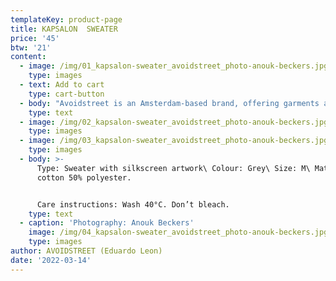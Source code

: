 ```yaml
---
templateKey: product-page
title: KAPSALON  SWEATER
price: '45'
btw: '21'
content:
  - image: /img/01_kapsalon-sweater_avoidstreet_photo-anouk-beckers.jpg
    type: images
  - text: Add to cart
    type: cart-button
  - body: "Avoidstreet is an Amsterdam-based brand, offering garments and accessories defined by expressive and unique details regenerated from upcycled materials. Every garment starts off as an hyper-adaptable base for transformation — ready to be appropriated, deconstructed, remixed, and finally copied and pasted back into circulation as something else. \r\n\n\r\n\n\r\n\nThe endless source of fast fashion garments available as deadstock and in secondhand markets are like low-resolution images on a hard drive. The result is distinctive one-of-a-kind or small editions that embed a dualist vernacular between the commonplace and the tropes of high fashion. \r\n\n\r\n\nFounded in 2017, Avoidstreet is the initiative of designer Eduardo Leon. Unbridled by industry conventions, Leon combines the sensibilities of rich color-drenched images of Peruvian folklore, tecnocumbia, and bootleg-filled markets, and the potency of a Milanese high-gloss veneer in his creations, including garments, crafted objects, installations, and performances."
    type: text
  - image: /img/02_kapsalon-sweater_avoidstreet_photo-anouk-beckers.jpg
    type: images
  - image: /img/03_kapsalon-sweater_avoidstreet_photo-anouk-beckers.jpg
    type: images
  - body: >-
      Type: Sweater with silkscreen artwork\ Colour: Grey\ Size: M\ Material:50%
      cotton 50% polyester.


      Care instructions: Wash 40°C. Don’t bleach.
    type: text
  - caption: 'Photography: Anouk Beckers'
    image: /img/04_kapsalon-sweater_avoidstreet_photo-anouk-beckers.jpg
    type: images
author: AVOIDSTREET (Eduardo Leon)
date: '2022-03-14'
---
```


